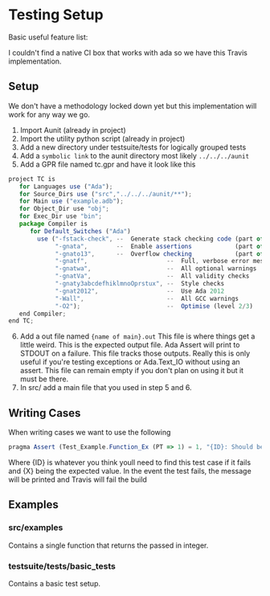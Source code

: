 # Testing Setup

Basic useful feature list:


I couldn't find a native CI box that works with ada so we have this Travis implementation.

## Setup
We don't have a methodology locked down yet but this implementation will work for any way we go.
1. Import Aunit (already in project)
2. Import the utility python script (already in project)
3. Add a new directory under testsuite/tests for logically grouped tests
4. Add a ```symbolic link``` to the aunit directory most likely ```../../../aunit```
5. Add a GPR file named tc.gpr and have it look like this

```js 
project TC is
   for Languages use ("Ada");
   for Source_Dirs use ("src","../../../aunit/**");
   for Main use ("example.adb");
   for Object_Dir use "obj";
   for Exec_Dir use "bin";
   package Compiler is
      for Default_Switches ("Ada")
        use ("-fstack-check", --  Generate stack checking code (part of Ada)
             "-gnata",        --  Enable assertions            (part of Ada)
             "-gnato13",      --  Overflow checking            (part of Ada)
             "-gnatf",                      --  Full, verbose error messages
             "-gnatwa",                     --  All optional warnings
             "-gnatVa",                     --  All validity checks
             "-gnaty3abcdefhiklmnoOprstux", --  Style checks
             "-gnat2012",                   --  Use Ada 2012
             "-Wall",                       --  All GCC warnings
             "-O2");                        --  Optimise (level 2/3)
   end Compiler;
end TC;

```

6. Add a out file named ```{name of main}.out``` This file is where things get a little weird. This is the expected output file. Ada Assert will print to STDOUT on a failure. This file tracks those outputs. Really this is only useful if you're testing exceptions or Ada.Text_IO without using an assert. This file can remain empty if you don't plan on using it but it must be there.
7. In src/ add a main file that you used in step 5 and 6. 

## Writing Cases
When writing cases we want to use the following
```js 
pragma Assert (Test_Example.Function_Ex (PT => 1) = 1, "{ID}: Should be {X}"); 
```

Where {ID} is whatever you think youll need to find this test case if it fails and {X} being the expected value. In the event the test fails, the message will be printed and Travis will fail the build

## Examples
### src/examples
Contains a single function that returns the passed in integer.
### testsuite/tests/basic_tests
Contains a basic test setup.


